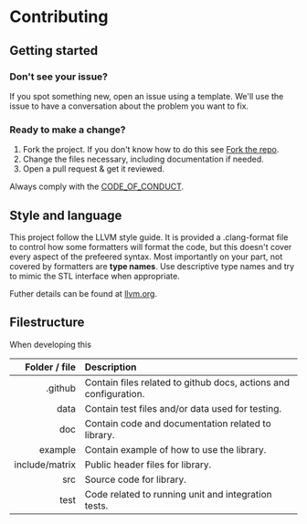 # Contributing

## Getting started

### Don't see your issue?

If you spot something new, open an issue using a template. We'll use the issue to have a conversation about the problem you want to fix.

### Ready to make a change?

1. Fork the project. If you don't know how to do this see [Fork the repo](https://docs.github.com/en/github/getting-started-with-github/fork-a-repo#fork-an-example-repository).
2. Change the files necessary, including documentation if needed.
3. Open a pull request & get it reviewed.

Always comply with the [CODE_OF_CONDUCT](https://github.com/exTerEX/libmatrix/blob/main/.github/CODE_OF_CONDUCT.md).

## Style and language

This project follow the LLVM style guide. It is provided a .clang-format file to control how some formatters will format the code, but this doesn't cover every aspect of the prefeered syntax. Most importantly on your part, not covered by formatters are **type names**. Use descriptive type names and try to mimic the STL interface when appropriate.

Futher details can be found at [llvm.org](https://llvm.org/docs/CodingStandards.html).

## Filestructure

When developing this

|  Folder / file | Description                                                      |
| -------------: | :--------------------------------------------------------------- |
|        .github | Contain files related to github docs, actions and configuration. |
|           data | Contain test files and/or data used for testing.                 |
|            doc | Contain code and documentation related to library.               |
|        example | Contain example of how to use the library.                       |
| include/matrix | Public header files for library.                                 |
|            src | Source code for library.                                         |
|           test | Code related to running unit and integration tests.              |
